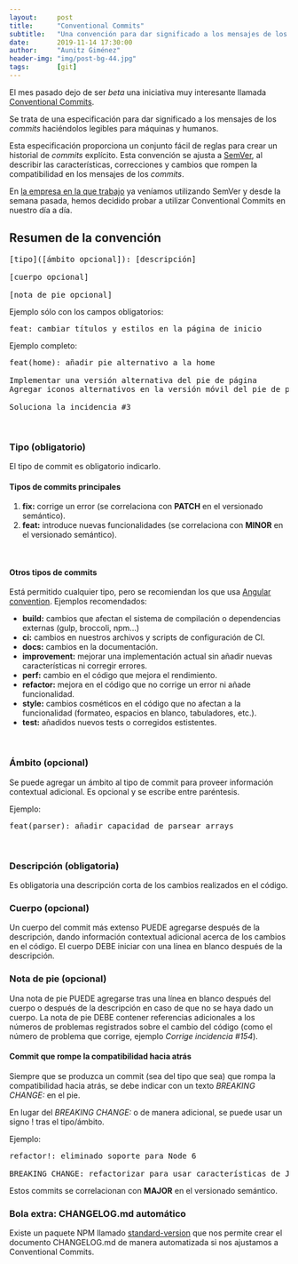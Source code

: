 ```yaml
---
layout:     post
title:      "Conventional Commits"
subtitle:   "Una convención para dar significado a los mensajes de los commits"
date:       2019-11-14 17:30:00
author:     "Aunitz Giménez"
header-img: "img/post-bg-44.jpg"
tags:       [git]
---
```


<p>El mes pasado dejo de ser <em>beta</em> una iniciativa muy interesante llamada <a href="https://www.conventionalcommits.org/" target="_blank">Conventional Commits</a>.</p>

<p>Se trata de una especificación para dar significado a los mensajes de los <em>commits</em> haciéndolos legibles para máquinas y humanos.</p>

<p>Esta especificación proporciona un conjunto fácil de reglas para crear un historial de <em>commits</em> explícito. Esta convención se ajusta a <a href="http://semver.org/" target="_blank">SemVer</a>, al describir las características, correcciones y cambios que rompen la compatibilidad en los mensajes de los <em>commits</em>.</p>

<p>En <a href="https://www.adimedia.net/" target="_blank">la empresa en la que trabajo</a> ya veníamos utilizando SemVer y desde la semana pasada, hemos decidido probar a utilizar Conventional Commits en nuestro día a día.</p>

<h2>Resumen de la convención</h2>

<pre>[tipo]([ámbito opcional]): [descripción]

[cuerpo opcional]

[nota de pie opcional]
</pre>

<p>Ejemplo sólo con los campos obligatorios:</p>

<pre>feat: cambiar títulos y estilos en la página de inicio</pre>

<p>Ejemplo completo:</p>

<pre>feat(home): añadir pie alternativo a la home

Implementar una versión alternativa del pie de página
Agregar iconos alternativos en la versión móvil del pie de página

Soluciona la incidencia #3
</pre>
<p>&nbsp;</p>
<h3>Tipo (obligatorio)</h3>

<p>El tipo de commit es obligatorio indicarlo.</p>

<h4>Tipos de commits principales</h4>
<ol>
 	<li><strong>fix:</strong> corrige un error (se correlaciona con <strong>PATCH</strong> en el versionado semántico).</li>
 	<li><strong>feat:</strong> introduce nuevas funcionalidades (se correlaciona con <strong>MINOR</strong> en el versionado semántico).</li>
</ol>
<p>&nbsp;</p>
<h4>Otros tipos de commits</h4>

<p>Está permitido cualquier tipo, pero se recomiendan los que usa <a href="https://github.com/angular/angular/blob/22b96b9/CONTRIBUTING.md#-commit-message-guidelines" target="_blank">Angular convention</a>. Ejemplos recomendados:<p>
<ul>
 	<li><strong>build:</strong> cambios que afectan el sistema de compilación o dependencias externas (gulp, broccoli, npm...)</li>
 	<li><strong>ci:</strong> cambios en nuestros archivos y scripts de configuración de CI.</li>
 	<li><strong>docs:</strong> cambios en la documentación.</li>
 	<li><strong>improvement:</strong> mejorar una implementación actual sin añadir nuevas características ni corregir errores.</li>
 	<li><strong>perf:</strong> cambio en el código que mejora el rendimiento.</li>
 	<li><strong>refactor:</strong> mejora en el código que no corrige un error ni añade funcionalidad.</li>
 	<li><strong>style:</strong> cambios cosméticos en el código que no afectan a la funcionalidad (formateo, espacios en blanco, tabuladores, etc.).</li>
 	<li><strong>test:</strong> añadidos nuevos tests o corregidos estistentes.</li>
</ul>
<p>&nbsp;</p>
<h3>Ámbito (opcional)</h3>

<p>Se puede agregar un ámbito al tipo de commit para proveer información contextual adicional. Es opcional y se escribe entre paréntesis.</p>

<p>Ejemplo:</p>

<pre>feat(parser): añadir capacidad de parsear arrays</pre>
<p>&nbsp;</p>
<h3>Descripción (obligatoria)</h3>

<p>Es obligatoria una descripción corta de los cambios realizados en el código.</p>

<h3>Cuerpo (opcional)</h3>

<p>Un cuerpo del commit más extenso PUEDE agregarse después de la descripción, dando información contextual adicional acerca de los cambios en el código. El cuerpo DEBE iniciar con una línea en blanco después de la descripción.</p>

<h3>Nota de pie (opcional)</h3>

<p>Una nota de pie PUEDE agregarse tras una línea en blanco después del cuerpo o después de la descripción en caso de que no se haya dado un cuerpo. La nota de pie DEBE contener referencias adicionales a los números de problemas registrados sobre el cambio del código (como el número de problema que corrige, ejemplo <i>Corrige incidencia #154</i>).</p>

<h4>Commit que rompe la compatibilidad hacia atrás</h4>

<p>Siempre que se produzca un commit (sea del tipo que sea) que rompa la compatibilidad hacia atrás, se debe indicar con un texto <em>BREAKING CHANGE:</em> en el pie.</p>

<p>En lugar del <em>BREAKING CHANGE:</em> o de manera adicional, se puede usar un signo ! tras el tipo/ámbito.</p>

<p>Ejemplo:</p>

<pre>refactor!: eliminado soporte para Node 6

BREAKING CHANGE: refactorizar para usar características de JavaScript no disponibles en Node 6
</pre>

<p>Estos commits se correlacionan con <strong>MAJOR</strong> en el versionado semántico.</p>

<h3>Bola extra: CHANGELOG.md automático</h3>

<p>Existe un paquete NPM llamado <a href="https://github.com/conventional-changelog/standard-version" target="_blank">standard-version</a> que nos permite crear el documento CHANGELOG.md de manera automatizada si nos ajustamos a Conventional Commits.</p>